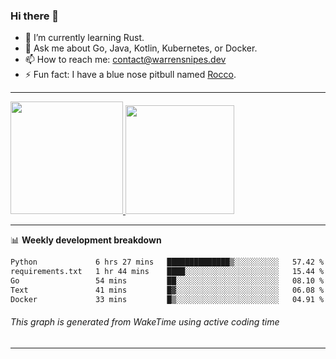 ### Hi there 👋

- 🌱 I’m currently learning Rust.
- 💬 Ask me about Go, Java, Kotlin, Kubernetes, or Docker.
- 📫 How to reach me: contact@warrensnipes.dev
- ⚡ Fun fact: I have a blue nose pitbull named [Rocco](https://i.imgur.com/iLsSCKu.jpg).

-------


<a href="https://github.com/LockedThread/LockedThread">
  <img height="180em" src="https://github-readme-stats.vercel.app/api?username=LockedThread&theme=transparent&bg_color=00000000&show_icons=true&count_private=true" />
  <img height="174em" src="https://github-readme-stats.vercel.app/api/top-langs?username=LockedThread&theme=transparent&layout=compact&hide_progress=true&bg_color=00000000" />
  </a>

-------

📊 **Weekly development breakdown**
<!--START_SECTION:waka-->

```txt
Python             6 hrs 27 mins   ██████████████▒░░░░░░░░░░   57.42 %
requirements.txt   1 hr 44 mins    ████░░░░░░░░░░░░░░░░░░░░░   15.44 %
Go                 54 mins         ██░░░░░░░░░░░░░░░░░░░░░░░   08.10 %
Text               41 mins         █▓░░░░░░░░░░░░░░░░░░░░░░░   06.08 %
Docker             33 mins         █▒░░░░░░░░░░░░░░░░░░░░░░░   04.91 %
```

<!--END_SECTION:waka-->
###### *This graph is generated from WakeTime using active coding time*
-------
